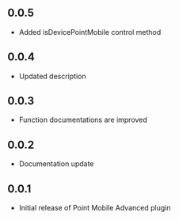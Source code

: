 ## 0.0.5

* Added isDevicePointMobile control method


## 0.0.4

* Updated description

## 0.0.3

* Function documentations are improved


## 0.0.2

* Documentation update


## 0.0.1

* Initial release of Point Mobile Advanced plugin
